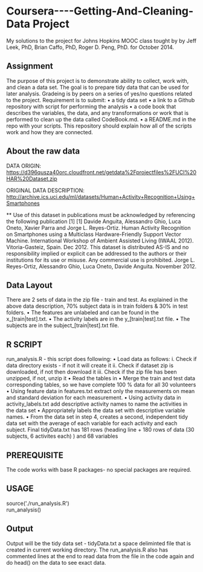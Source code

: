 Coursera----Getting-And-Cleaning-Data Project
=============================================

My solutions to the project for Johns Hopkins MOOC class tought by by Jeff Leek, PhD, Brian Caffo, PhD, Roger D. Peng, PhD. for October 2014.

Assignment
----------

The purpose of this project is to demonstrate ability to collect, work with, and clean a data set. The goal is to prepare tidy data that can be used for later analysis. Gradeing is by peers on a series of yes/no questions related to the project. Requirement is to submit:
    •	a tidy data set 
    •	a link to a Github repository with script for performing the analysis
    •	a code book that describes the variables, the data, and any transformations or work that is performed to clean up the data called CodeBook.md. 
    •	a README.md in the repo with your scripts. 
This repository should explain how all of the scripts work and how they are connected.  
 
About the raw data
------------------

DATA ORIGIN: https://d396qusza40orc.cloudfront.net/getdata%2Fprojectfiles%2FUCI%20HAR%20Dataset.zip

ORIGINAL DATA DESCRIPTION: http://archive.ics.uci.edu/ml/datasets/Human+Activity+Recognition+Using+Smartphones

** Use of this dataset in publications must be acknowledged by referencing the following publication [1] [1] Davide Anguita, Alessandro Ghio, Luca Oneto, Xavier Parra and Jorge L. Reyes-Ortiz. Human Activity Recognition on Smartphones using a Multiclass Hardware-Friendly Support Vector Machine. International Workshop of Ambient Assisted Living (IWAAL 2012). Vitoria-Gasteiz, Spain. Dec 2012. This dataset is distributed AS-IS and no responsibility implied or explicit can be addressed to the authors or their institutions for its use or misuse. Any commercial use is prohibited. Jorge L. Reyes-Ortiz, Alessandro Ghio, Luca Oneto, Davide Anguita. November 2012.

Data Layout
-----------

There are 2 sets of data in the zip file - train and test. As explained in the above data description, 70% subject data is in train folders & 30% in test folders.
    •	The features are unlabeled and can be found in the x_[train|test].txt. 
    •	The activity labels are in the y_[train|test].txt file. 
    •	The subjects are in the subject_[train|test].txt file.

R SCRIPT
--------

run_analysis.R - this script does following:
    •	Load data as follows:
        i.	Check if data directory exists - if not it will create it
        ii.	Check if dataset zip is downloaded, if not then download it
        iii.	Check if the zip file has been unzipped, if not, unzip it
    •	Read the tables in
    •	Merge the train and test data corresponding tables, so we have complete 100 % data for all 30 volunteers
    •	Using feature data in features.txt extract only the measurements on mean and standard deviation for each measurement. 
    •	Using activity data in activity_labels.txt  add descriptive activity names to name the activities in the data set
    •	Appropriately labels the data set with descriptive variable names. 
    •	From the data set in step 4, creates a second, independent tidy data set with the average of each variable for each activity and each subject. Final tidyData.txt has 181 rows (heading line + 180 rows of data (30 subjects, 6 activites each) ) and 68 variables 

PREREQUISITE
------------

The code works with base R packages- no special packages are required.

USAGE
-----

source('./run_analysis.R')  
run_analysis()

Output
------

Output will be the tidy data set - tidyData.txt a space deliminted file that is created in current working directory. The run_analysis.R also has commented lines at the end to read data from the file in the code again and do head() on the data to see exact data.
